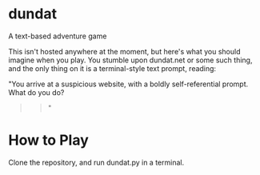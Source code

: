 # dundat
A text-based adventure game

This isn't hosted anywhere at the moment, but here's what you should imagine when you play. You stumble upon dundat.net or some such thing, and the only thing on it is a terminal-style text prompt, reading:

"You arrive at a suspicious website, with a boldly self-referential prompt. What do you do?
>>"

# How to Play
Clone the repository, and run dundat.py in a terminal.
